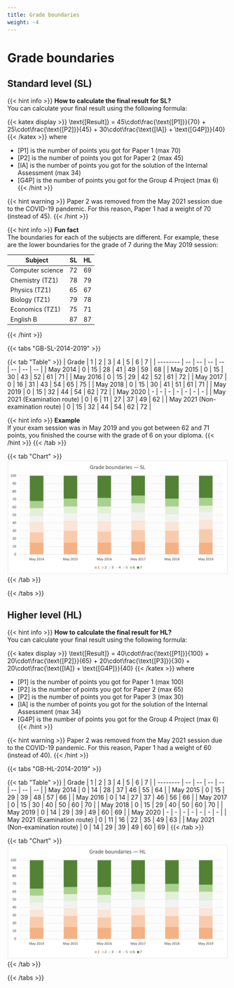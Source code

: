 ```yaml
---
title: Grade boundaries
weight: -4
---
```


# Grade boundaries

## Standard level (SL)

{{< hint info >}}
**How to calculate the final result for SL?**  
You can calculate your final result using the following formula:  

{{< katex display  >}}
\text{[Result]} = 45\cdot\frac{\text{[P1]}}{70} + 25\cdot\frac{\text{[P2]}}{45} + 30\cdot\frac{\text{[IA]} + \text{[G4P]}}{40}
{{< /katex >}}
where
* [P1] is the number of points you got for Paper 1 (max 70)
* [P2] is the number of points you got for Paper 2 (max 45)
* [IA] is the number of points you got for the solution of the Internal Assessment (max 34)
* [G4P] is the number of points you got for the Group 4 Project (max 6)
{{< /hint >}}

{{< hint warning >}}
Paper 2 was removed from the May 2021 session due to the COVID-19 pandemic. For this reason, Paper 1 had a weight of 70 (instead of 45).
{{< /hint >}}

{{< hint info >}}
**Fun fact**  
The boundaries for each of the subjects are different. For example, these are the lower boundaries for the grade of 7 during the May 2019 session:

| Subject          | SL | HL |
| ---------------- | -- | -- |
| Computer science | 72 | 69 |
| Chemistry (TZ1)  | 78 | 79 |
| Physics (TZ1)    | 65 | 67 |
| Biology (TZ1)    | 79 | 78 |
| Economics (TZ1)  | 75 | 71 |
| English B        | 87 | 87 |
{{< /hint >}}

{{< tabs "GB-SL-2014-2019" >}}

{{< tab "Table" >}}
| Grade    |  1 |  2 |  3 |  4 |  5 |  6 |  7 |
| -------- | -- | -- | -- | -- | -- | -- | -- |
| May 2014 |  0 | 15 | 28 | 41 | 49 | 59 | 68 |
| May 2015 |  0 | 15 | 30 | 43 | 52 | 61 | 71 |
| May 2016 |  0 | 15 | 29 | 42 | 52 | 61 | 72 |
| May 2017 |  0 | 16 | 31 | 43 | 54 | 65 | 75 |
| May 2018 |  0 | 15 | 30 | 41 | 51 | 61 | 71 |
| May 2019 |  0 | 15 | 32 | 44 | 54 | 62 | 72 |
| May 2020 |  - |  - |  - |  - |  - |  - |  - |
| May 2021 (Examination route) |  0 |  6 | 11 | 27 | 37 | 49 | 62 |
| May 2021 (Non-examination route) |  0 | 15 | 32 | 44 | 54 | 62 | 72 |

{{< hint info >}}
**Example**  
If your exam session was in May 2019 and you got between 62 and 71 points, you finished the course with the grade of 6 on your diploma.
{{< /hint >}}
{{< /tab >}}

{{< tab "Chart" >}}
![](GB-SL-2014-2019.png)
{{< /tab >}}

{{< /tabs >}}

## Higher level (HL)

{{< hint info >}}
**How to calculate the final result for HL?**  
You can calculate your final result using the following formula:  

{{< katex display  >}}
\text{[Result]} = 40\cdot\frac{\text{[P1]}}{100} + 20\cdot\frac{\text{[P2]}}{65} + 20\cdot\frac{\text{[P3]}}{30} + 20\cdot\frac{\text{[IA]} + \text{[G4P]}}{40}
{{< /katex >}}
where
* [P1] is the number of points you got for Paper 1 (max 100)
* [P2] is the number of points you got for Paper 2 (max 65)
* [P2] is the number of points you got for Paper 3 (max 30)
* [IA] is the number of points you got for the solution of the Internal Assessment (max 34)
* [G4P] is the number of points you got for the Group 4 Project (max 6)
{{< /hint >}}

{{< hint warning >}}
Paper 2 was removed from the May 2021 session due to the COVID-19 pandemic. For this reason, Paper 1 had a weight of 60 (instead of 40).
{{< /hint >}}

{{< tabs "GB-HL-2014-2019" >}}

{{< tab "Table" >}}
| Grade    |  1 |  2 |  3 |  4 |  5 |  6 |  7 |
| -------- | -- | -- | -- | -- | -- | -- | -- |
| May 2014 |  0 | 14 | 28 | 37 | 46 | 55 | 64 |
| May 2015 |  0 | 15 | 29 | 39 | 48 | 57 | 66 |
| May 2016 |  0 | 14 | 27 | 37 | 46 | 56 | 66 |
| May 2017 |  0 | 15 | 30 | 40 | 50 | 60 | 70 |
| May 2018 |  0 | 15 | 29 | 40 | 50 | 60 | 70 |
| May 2019 |  0 | 14 | 29 | 39 | 49 | 60 | 69 |
| May 2020 |  - |  - |  - |  - |  - |  - |  - |
| May 2021 (Examination route) |  0 | 11 | 16 | 22 | 35 | 49 | 63 |
| May 2021 (Non-examination route) |  0 | 14 | 29 | 39 | 49 | 60 | 69 |
{{< /tab >}}

{{< tab "Chart" >}}
![](GB-HL-2014-2019.png)
{{< /tab >}}

{{< /tabs >}}
